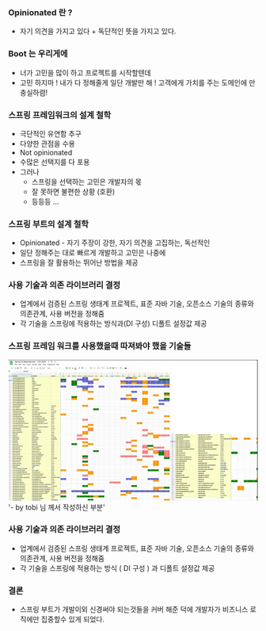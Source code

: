 ### Opinionated 란 ? 
- 자기 의견을 가지고 있다 + 독단적인 뜻을 가지고 있다.

### Boot 는 우리게에 
- 너가 고민을 많이 하고 프로젝트를 시작할텐데
- 고민 하지마 ! 내가 다 정해줄게 일단 개발만 해 ! 고객에게 가치를 주는 도메인에 만 충실하렴!

### 스프링 프레임워크의 설계 철학
- 극단적인 유연함 추구
- 다양한 관점을 수용
- Not opinionated
- 수많은 선택지를 다 포용
- 그러나 
  - 스프링을 선택하는 고민은 개발자의 몫
  - 잘 못하면 불편한 상황 (호환)
  - 등등등 ...

### 스프링 부트의 설계 철학
- Opinionated - 자기 주장이 강한, 자기 의견을 고집하는, 독선적인
- 일단 정해주는 대로 빠르게 개발하고 고민은 나중에
- 스프링을 잘 활용하는 뛰어난 방법을 제공

### 사용 기술과 의존 라이브러리 결정
- 업계에서 검증된 스프링 생태계 프로젝트, 표준 자바 기술, 오픈소스 기술의 종류와 의존관계, 사용 버전을 정해줌
- 각 기술을 스프링에 적용하는 방식과(DI 구성) 디폴트 설정값 제공

### 스프링 프레임 워크를 사용했을때 따져봐야 했을 기술들
![](images/섬뜻.png)
'- by tobi 님 께서 작성하신 부분'

### 사용 기술과 의존 라이브러리 결정
- 업계에서 검증된 스프링 생태계 프로젝트, 표준 자바 기술, 오픈소스 기술의 종류와 의존관계, 사용 버전을 정해줌
- 각 기술을 스프링에 적용하는 방식 ( DI 구성 ) 과 디폴트 설정값 제공

### 결론 
- 스프링 부트가 개발이외 신경써야 되는것들을 커버 해준 덕에 개발자가 비즈니스 로직에만 집중할수 있게 되었다.